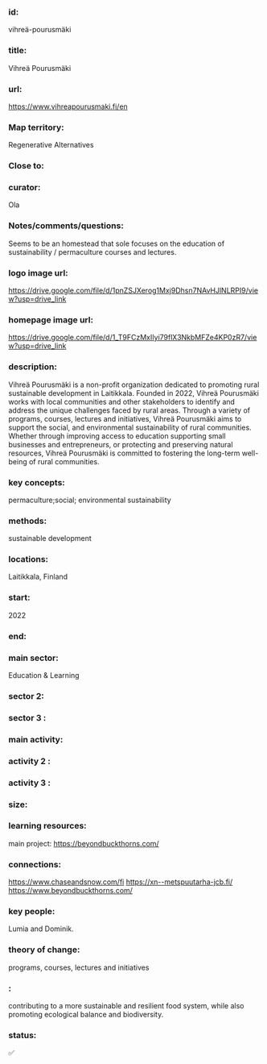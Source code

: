 ### id: 
  vihreä-pourusmäki
### title: 
  Vihreä Pourusmäki
### url: 
  https://www.vihreapourusmaki.fi/en
### Map territory: 
  Regenerative Alternatives
### Close to: 
  
### curator: 
  Ola
### Notes/comments/questions: 
  Seems to be an homestead that sole focuses on the education of sustainability / permaculture courses and lectures. 
### logo image url: 
  https://drive.google.com/file/d/1pnZSJXerog1Mxj9Dhsn7NAvHJlNLRPI9/view?usp=drive_link
### homepage image url: 
  https://drive.google.com/file/d/1_T9FCzMxIIyi79flX3NkbMFZe4KP0zR7/view?usp=drive_link
### description: 
  Vihreä Pourusmäki is a non-profit organization dedicated to promoting rural sustainable development in Laitikkala. Founded in 2022, Vihreä Pourusmäki works with local communities and other stakeholders to identify and address the unique challenges faced by rural areas. Through a variety of programs, courses, lectures and initiatives, Vihreä Pourusmäki aims to support the social, and environmental sustainability of rural communities. Whether through improving access to education supporting small businesses and entrepreneurs, or protecting and preserving natural resources, Vihreä Pourusmäki is committed to fostering the long-term well-being of rural communities.
### key concepts: 
  permaculture;social; environmental sustainability
### methods: 
  sustainable development
### locations: 
  Laitikkala, Finland
### start: 
  2022
### end: 
  
### main sector: 
  Education & Learning
### sector 2: 
  
### sector 3 : 
  
### main activity: 
  
### activity 2 : 
  
### activity 3 : 
  
### size: 
  
### learning resources: 
  main project:
https://beyondbuckthorns.com/
### connections: 
  https://www.chaseandsnow.com/fi
https://xn--metspuutarha-jcb.fi/
https://www.beyondbuckthorns.com/
### key people: 
  Lumia and Dominik.
### theory of change: 
  programs, courses, lectures and initiatives
### : 
  contributing to a more sustainable and resilient food system, while also promoting ecological balance and biodiversity.
### status: 
  ✅
